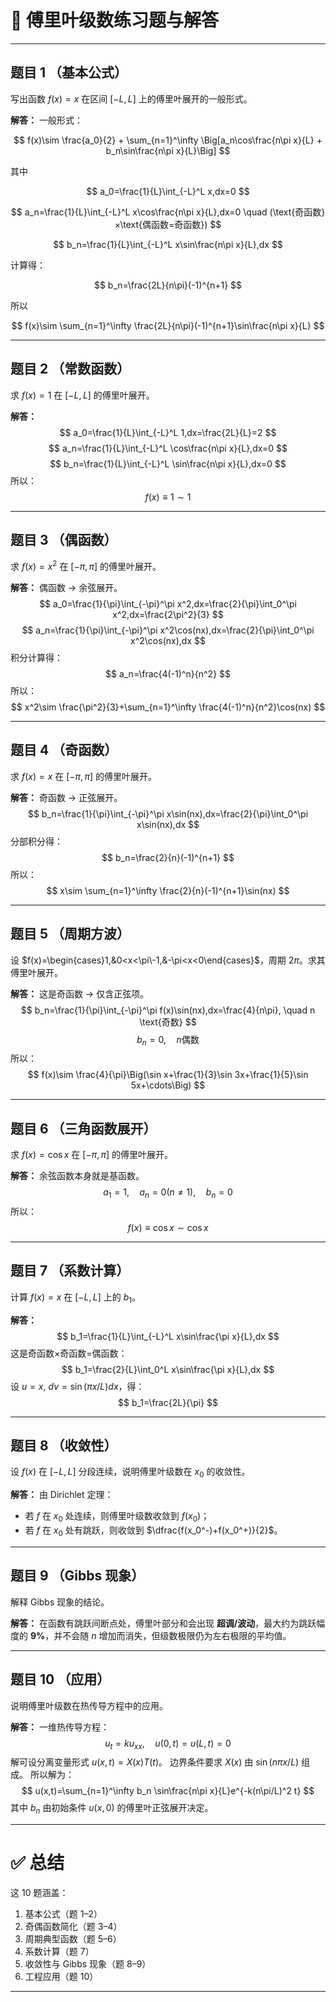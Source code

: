 
# 📝 傅里叶级数练习题与解答

---

## 题目 1 （基本公式）

写出函数 $f(x)=x$ 在区间 $[-L,L]$ 上的傅里叶展开的一般形式。

**解答：**
一般形式：

$$
f(x)\sim \frac{a_0}{2} + \sum_{n=1}^\infty \Big[a_n\cos\frac{n\pi x}{L} + b_n\sin\frac{n\pi x}{L}\Big]
$$

其中

$$
a_0=\frac{1}{L}\int_{-L}^L x,dx=0
$$

$$
a_n=\frac{1}{L}\int_{-L}^L x\cos\frac{n\pi x}{L},dx=0 \quad (\text{奇函数}×\text{偶函数=奇函数})
$$

$$
b_n=\frac{1}{L}\int_{-L}^L x\sin\frac{n\pi x}{L},dx
$$

计算得：

$$
b_n=\frac{2L}{n\pi}(-1)^{n+1}
$$

所以

$$
f(x)\sim \sum_{n=1}^\infty \frac{2L}{n\pi}(-1)^{n+1}\sin\frac{n\pi x}{L}
$$

---

## 题目 2 （常数函数）

求 $f(x)=1$ 在 $[-L,L]$ 的傅里叶展开。

**解答：**
$$
a_0=\frac{1}{L}\int_{-L}^L 1,dx=\frac{2L}{L}=2
$$
$$
a_n=\frac{1}{L}\int_{-L}^L \cos\frac{n\pi x}{L},dx=0
$$
$$
b_n=\frac{1}{L}\int_{-L}^L \sin\frac{n\pi x}{L},dx=0
$$
所以：
$$
f(x)\equiv 1 \sim 1
$$

---

## 题目 3 （偶函数）

求 $f(x)=x^2$ 在 $[-\pi,\pi]$ 的傅里叶展开。

**解答：**
偶函数 → 余弦展开。
$$
a_0=\frac{1}{\pi}\int_{-\pi}^\pi x^2,dx=\frac{2}{\pi}\int_0^\pi x^2,dx=\frac{2\pi^2}{3}
$$
$$
a_n=\frac{1}{\pi}\int_{-\pi}^\pi x^2\cos(nx),dx=\frac{2}{\pi}\int_0^\pi x^2\cos(nx),dx
$$
积分计算得：
$$
a_n=\frac{4(-1)^n}{n^2}
$$
所以：
$$
x^2\sim \frac{\pi^2}{3}+\sum_{n=1}^\infty \frac{4(-1)^n}{n^2}\cos(nx)
$$

---

## 题目 4 （奇函数）

求 $f(x)=x$ 在 $[-\pi,\pi]$ 的傅里叶展开。

**解答：**
奇函数 → 正弦展开。
$$
b_n=\frac{1}{\pi}\int_{-\pi}^\pi x\sin(nx),dx=\frac{2}{\pi}\int_0^\pi x\sin(nx),dx
$$
分部积分得：
$$
b_n=\frac{2}{n}(-1)^{n+1}
$$
所以：
$$
x\sim \sum_{n=1}^\infty \frac{2}{n}(-1)^{n+1}\sin(nx)
$$

---

## 题目 5 （周期方波）

设 $f(x)=\begin{cases}1,&0<x<\pi\-1,&-\pi<x<0\end{cases}$，周期 $2\pi$。求其傅里叶展开。

**解答：**
这是奇函数 → 仅含正弦项。
$$
b_n=\frac{1}{\pi}\int_{-\pi}^\pi f(x)\sin(nx),dx=\frac{4}{n\pi}, \quad n \text{奇数}
$$
$$
b_n=0, \quad n \text{偶数}
$$
所以：
$$
f(x)\sim \frac{4}{\pi}\Big(\sin x+\frac{1}{3}\sin 3x+\frac{1}{5}\sin 5x+\cdots\Big)
$$

---

## 题目 6 （三角函数展开）

求 $f(x)=\cos x$ 在 $[-\pi,\pi]$ 的傅里叶展开。

**解答：**
余弦函数本身就是基函数。
$$
a_1=1,\quad a_n=0(n\ne 1),\quad b_n=0
$$
所以：
$$
f(x)\equiv \cos x \sim \cos x
$$

---

## 题目 7 （系数计算）

计算 $f(x)=x$ 在 $[-L,L]$ 上的 $b_1$。

**解答：**
$$
b_1=\frac{1}{L}\int_{-L}^L x\sin\frac{\pi x}{L},dx
$$
这是奇函数×奇函数=偶函数：
$$
b_1=\frac{2}{L}\int_0^L x\sin\frac{\pi x}{L},dx
$$
设 $u=x,\ dv=\sin(\pi x/L)dx$，得：
$$
b_1=\frac{2L}{\pi}
$$

---

## 题目 8 （收敛性）

设 $f(x)$ 在 $[-L,L]$ 分段连续，说明傅里叶级数在 $x_0$ 的收敛性。

**解答：**
由 Dirichlet 定理：

* 若 $f$ 在 $x_0$ 处连续，则傅里叶级数收敛到 $f(x_0)$；
* 若 $f$ 在 $x_0$ 处有跳跃，则收敛到 $\dfrac{f(x_0^-)+f(x_0^+)}{2}$。

---

## 题目 9 （Gibbs 现象）

解释 Gibbs 现象的结论。

**解答：**
在函数有跳跃间断点处，傅里叶部分和会出现 **超调/波动**，最大约为跳跃幅度的 **9%**，并不会随 $n$ 增加而消失，但级数极限仍为左右极限的平均值。

---

## 题目 10 （应用）

说明傅里叶级数在热传导方程中的应用。

**解答：**
一维热传导方程：
$$
u_t=k u_{xx},\quad u(0,t)=u(L,t)=0
$$
解可设分离变量形式 $u(x,t)=X(x)T(t)$。
边界条件要求 $X(x)$ 由 $\sin(n\pi x/L)$ 组成。
所以解为：
$$
u(x,t)=\sum_{n=1}^\infty b_n \sin\frac{n\pi x}{L}e^{-k(n\pi/L)^2 t}
$$
其中 $b_n$ 由初始条件 $u(x,0)$ 的傅里叶正弦展开决定。

---

# ✅ 总结

这 10 题涵盖：

1. 基本公式（题 1–2）
2. 奇偶函数简化（题 3–4）
3. 周期典型函数（题 5–6）
4. 系数计算（题 7）
5. 收敛性与 Gibbs 现象（题 8–9）
6. 工程应用（题 10）

---



